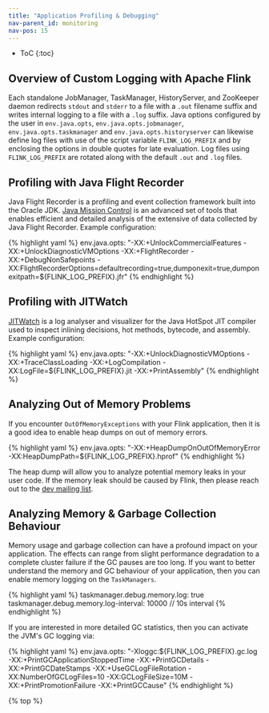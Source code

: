```yaml
---
title: "Application Profiling & Debugging"
nav-parent_id: monitoring
nav-pos: 15
---
```

<!--
Licensed to the Apache Software Foundation (ASF) under one
or more contributor license agreements.  See the NOTICE file
distributed with this work for additional information
regarding copyright ownership.  The ASF licenses this file
to you under the Apache License, Version 2.0 (the
"License"); you may not use this file except in compliance
with the License.  You may obtain a copy of the License at

  http://www.apache.org/licenses/LICENSE-2.0

Unless required by applicable law or agreed to in writing,
software distributed under the License is distributed on an
"AS IS" BASIS, WITHOUT WARRANTIES OR CONDITIONS OF ANY
KIND, either express or implied.  See the License for the
specific language governing permissions and limitations
under the License.
-->

* ToC
{:toc}

## Overview of Custom Logging with Apache Flink

Each standalone JobManager, TaskManager, HistoryServer, and ZooKeeper daemon redirects `stdout` and `stderr` to a file
with a `.out` filename suffix and writes internal logging to a file with a `.log` suffix. Java options configured by the
user in `env.java.opts`, `env.java.opts.jobmanager`, `env.java.opts.taskmanager` and `env.java.opts.historyserver` can likewise define log files with
use of the script variable `FLINK_LOG_PREFIX` and by enclosing the options in double quotes for late evaluation. Log files
using `FLINK_LOG_PREFIX` are rotated along with the default `.out` and `.log` files.

## Profiling with Java Flight Recorder

Java Flight Recorder is a profiling and event collection framework built into the Oracle JDK.
[Java Mission Control](http://www.oracle.com/technetwork/java/javaseproducts/mission-control/java-mission-control-1998576.html)
is an advanced set of tools that enables efficient and detailed analysis of the extensive of data collected by Java
Flight Recorder. Example configuration:

{% highlight yaml %}
env.java.opts: "-XX:+UnlockCommercialFeatures -XX:+UnlockDiagnosticVMOptions -XX:+FlightRecorder -XX:+DebugNonSafepoints -XX:FlightRecorderOptions=defaultrecording=true,dumponexit=true,dumponexitpath=${FLINK_LOG_PREFIX}.jfr"
{% endhighlight %}

## Profiling with JITWatch

[JITWatch](https://github.com/AdoptOpenJDK/jitwatch/wiki) is a log analyser and visualizer for the Java HotSpot JIT
compiler used to inspect inlining decisions, hot methods, bytecode, and assembly. Example configuration:

{% highlight yaml %}
env.java.opts: "-XX:+UnlockDiagnosticVMOptions -XX:+TraceClassLoading -XX:+LogCompilation -XX:LogFile=${FLINK_LOG_PREFIX}.jit -XX:+PrintAssembly"
{% endhighlight %}

## Analyzing Out of Memory Problems

If you encounter `OutOfMemoryExceptions` with your Flink application, then it is a good idea to enable heap dumps on out of memory errors.

{% highlight yaml %}
env.java.opts: "-XX:+HeapDumpOnOutOfMemoryError -XX:HeapDumpPath=${FLINK_LOG_PREFIX}.hprof"
{% endhighlight %}

The heap dump will allow you to analyze potential memory leaks in your user code.
If the memory leak should be caused by Flink, then please reach out to the [dev mailing list](mailto:dev@flink.apache.org).

## Analyzing Memory & Garbage Collection Behaviour

Memory usage and garbage collection can have a profound impact on your application.
The effects can range from slight performance degradation to a complete cluster failure if the GC pauses are too long.
If you want to better understand the memory and GC behaviour of your application, then you can enable memory logging on the `TaskManagers`.

{% highlight yaml %}
taskmanager.debug.memory.log: true
taskmanager.debug.memory.log-interval: 10000 // 10s interval
{% endhighlight %}

If you are interested in more detailed GC statistics, then you can activate the JVM's GC logging via:

{% highlight yaml %}
env.java.opts: "-Xloggc:${FLINK_LOG_PREFIX}.gc.log -XX:+PrintGCApplicationStoppedTime -XX:+PrintGCDetails -XX:+PrintGCDateStamps -XX:+UseGCLogFileRotation -XX:NumberOfGCLogFiles=10 -XX:GCLogFileSize=10M -XX:+PrintPromotionFailure -XX:+PrintGCCause"
{% endhighlight %}

{% top %}

